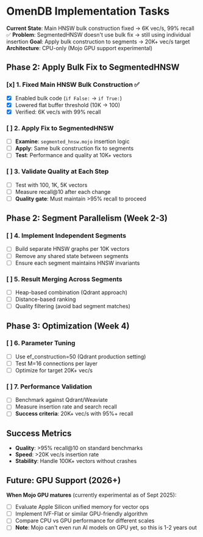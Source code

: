 # OmenDB Implementation Tasks

**Current State**: Main HNSW bulk construction fixed → 6K vec/s, 99% recall ✅
**Problem**: SegmentedHNSW doesn't use bulk fix → still using individual insertion
**Goal**: Apply bulk construction to segments → 20K+ vec/s target
**Architecture**: CPU-only (Mojo GPU support experimental)

## Phase 2: Apply Bulk Fix to SegmentedHNSW

### [x] 1. Fixed Main HNSW Bulk Construction ✅
- [x] Enabled bulk code (`if False:` → `if True:`)
- [x] Lowered flat buffer threshold (10K → 100)
- [x] Verified: 6K vec/s with 99% recall

### [ ] 2. Apply Fix to SegmentedHNSW
- [ ] **Examine**: `segmented_hnsw.mojo` insertion logic
- [ ] **Apply**: Same bulk construction fix to segments
- [ ] **Test**: Performance and quality at 10K+ vectors

### [ ] 3. Validate Quality at Each Step
- [ ] Test with 100, 1K, 5K vectors
- [ ] Measure recall@10 after each change
- [ ] **Quality gate**: Must maintain >95% recall to proceed

## Phase 2: Segment Parallelism (Week 2-3)

### [ ] 4. Implement Independent Segments
- [ ] Build separate HNSW graphs per 10K vectors
- [ ] Remove any shared state between segments
- [ ] Ensure each segment maintains HNSW invariants

### [ ] 5. Result Merging Across Segments
- [ ] Heap-based combination (Qdrant approach)
- [ ] Distance-based ranking
- [ ] Quality filtering (avoid bad segment matches)

## Phase 3: Optimization (Week 4)

### [ ] 6. Parameter Tuning
- [ ] Use ef_construction=50 (Qdrant production setting)
- [ ] Test M=16 connections per layer
- [ ] Optimize for target 20K+ vec/s

### [ ] 7. Performance Validation
- [ ] Benchmark against Qdrant/Weaviate
- [ ] Measure insertion rate and search recall
- [ ] **Success criteria**: 20K+ vec/s with 95%+ recall

## Success Metrics
- **Quality**: >95% recall@10 on standard benchmarks
- **Speed**: >20K vec/s insertion rate
- **Stability**: Handle 100K+ vectors without crashes

## Future: GPU Support (2026+)
**When Mojo GPU matures** (currently experimental as of Sept 2025):
- [ ] Evaluate Apple Silicon unified memory for vector ops
- [ ] Implement IVF-Flat or similar GPU-friendly algorithm
- [ ] Compare CPU vs GPU performance for different scales
- [ ] **Note**: Mojo can't even run AI models on GPU yet, so this is 1-2 years out